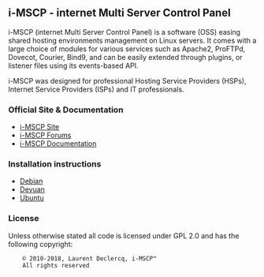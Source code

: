 ## i-MSCP - internet Multi Server Control Panel

i-MSCP (internet Multi Server Control Panel) is a software (OSS) easing shared hosting environments management on Linux
servers. It comes with a large choice of modules for various services such as Apache2, ProFTPd, Dovecot, Courier, Bind9,
and can be easily extended through plugins, or listener files using its events-based API.

i-MSCP was designed for professional Hosting Service Providers (HSPs), Internet Service Providers (ISPs) and IT
professionals.

### Official Site & Documentation

* [i-MSCP Site](https://i-mscp.net/)
* [i-MSCP Forums](https://i-mscp.net/index.php/BoardList/)
* [i-MSCP Documentation](https://wiki.i-mscp.net/doku.php)

### Installation instructions

* [Debian](./docs/Debian/INSTALL.md)
* [Devuan](./docs/Devuan/INSTALL.md)
* [Ubuntu](./docs/Ubuntu/INSTALL.md)

### License

Unless otherwise stated all code is licensed under GPL 2.0 and has the following copyright:

```
    © 2010-2018, Laurent Declercq, i-MSCP™
    All rights reserved
```
